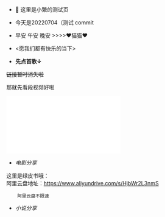 - 🌱  这里是小繁的测试页
- 今天是20220704（测试 commit
-  早安 午安 晚安 >>>>❤猫猫❤
  
- <愿我们都有快乐的当下>

- **先点首歌↓**

~~链接暂时消失啦~~

那就先看段视频好啦
<iframe src="//player.bilibili.com/player.html?aid=640355912&bvid=BV1sY4y1W7qJ&cid=566687710&page=1" scrolling="no" border="0" frameborder="no" framespacing="0" allowfullscreen="true"> </iframe>


- *电影分享*

这里是绿皮书哦：    
        阿里云盘地址：<https://www.aliyundrive.com/s/HjbWr2L3nmS>
        
        阿里云盘不限速
- *小说分享*



